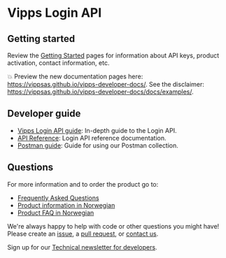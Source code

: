 <!-- START_METADATA
---
title: Introduction
sidebar_position: 1
---
END_METADATA -->

# Vipps Login API

## Getting started

Review the [Getting Started](https://github.com/vippsas/vipps-developers/blob/master/vipps-getting-started.md) pages for information about API keys, product activation, contact information, etc.

<!-- START_COMMENT -->

💥 Preview the new documentation pages here: <https://vippsas.github.io/vipps-developer-docs/>.
See the disclaimer: <https://vippsas.github.io/vipps-developer-docs/docs/examples/>.

<!-- END_COMMENT -->

## Developer guide

* [Vipps Login API guide](vipps-login-api.md): In-depth guide to the Login API.
* [API Reference](https://vippsas.github.io/vipps-developer-docs/api/login): Login API reference documentation.
* [Postman guide](vipps-login-postman.md): Guide for using our Postman collection.

## Questions

For more information and to order the product go to:

* [Frequently Asked Questions](vipps-login-api-faq.md)
* [Product information in Norwegian](https://www.vipps.no/produkter-og-tjenester/bedrift/innlogging-og-identifisering/logg-inn-med-vipps/)
* [Product FAQ in Norwegian](https://vipps.no/hjelp/vipps/vipps-logg-inn)

We're always happy to help with code or other questions you might have!
Please create an [issue](https://github.com/vippsas/vipps-login-api/issues),
a [pull request](https://github.com/vippsas/vipps-login-api/pulls),
or [contact us](https://github.com/vippsas/vipps-developers/blob/master/contact.md).

Sign up for our [Technical newsletter for developers](https://github.com/vippsas/vipps-developers/tree/master/newsletters).
